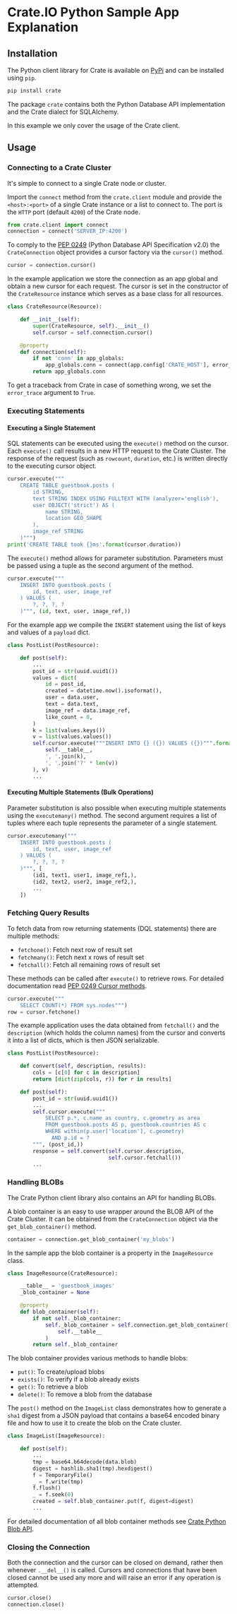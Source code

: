 # Crate.IO Python Sample App Explanation
## Installation
The Python client library for Crate is available on [PyPi](https://pypi.python.org/pypi/crate) and can be installed using `pip`.

```bash
pip install crate
```

The package `crate` contains both the Python Database API implementation and the Crate dialect for SQLAlchemy.

In this example we only cover the usage of the Crate client.

## Usage
### Connecting to a Crate Cluster
It's simple to connect to a single Crate node or cluster.

Import the `connect` method from the `crate.client` module and provide the `<host>:<port>` of a single Crate instance or a list to connect to. The port is the `HTTP` port (default `4200`) of the Crate node.

```python
from crate.client import connect
connection = connect('SERVER_IP:4200')
```

To comply to the [PEP 0249](https://www.python.org/dev/peps/pep-0249/) (Python Database API Specification v2.0) the `CrateConnection` object provides a cursor factory via the `cursor()` method.

```python
cursor = connection.cursor()
```

In the example application we store the connection as an app global and obtain a new cursor for each request. The cursor is set in the constructor of the `CrateResource` instance which serves as a base class for all resources.

```python
class CrateResource(Resource):

    def __init__(self):
        super(CrateResource, self).__init__()
        self.cursor = self.connection.cursor()

    @property
    def connection(self):
        if not 'conn' in app_globals:
            app_globals.conn = connect(app.config['CRATE_HOST'], error_trace=True)
        return app_globals.conn
```

To get a traceback from Crate in case of something wrong, we set the `error_trace` argument to `True`.

### Executing Statements
#### Executing a Single Statement
SQL statements can be executed using the `execute()` method on the cursor. Each `execute()` call results in a new HTTP request to the Crate Cluster. The response of the request (such as `rowcount`, `duration`, etc.) is written directly to the executing cursor object.

```python
cursor.execute("""
    CREATE TABLE guestbook.posts (
        id STRING,
        text STRING INDEX USING FULLTEXT WITH (analyzer='english'),
        user OBJECT('strict') AS (
            name STRING,
            location GEO_SHAPE
        ),
        image_ref STRING
    )""")
print('CREATE TABLE took {}ms'.format(cursor.duration))
```

The `execute()` method allows for parameter substitution. Parameters must be passed using a tuple as the second argument of the method.

```python
cursor.execute("""
    INSERT INTO guestbook.posts (
        id, text, user, image_ref
    ) VALUES (
        ?, ?, ?, ?
    )""", (id, text, user, image_ref,))
```

For the example app we compile the `INSERT` statement using the list of keys and values of a `payload` dict.

```python
class PostList(PostResource):

    def post(self):
        ...
        post_id = str(uuid.uuid1())
        values = dict(
            id = post_id,
            created = datetime.now().isoformat(),
            user = data.user,
            text = data.text,
            image_ref = data.image_ref,
            like_count = 0,
        )
        k = list(values.keys())
        v = list(values.values())
        self.cursor.execute("""INSERT INTO {} ({}) VALUES ({})""".format(
            self.__table__,
            ', '.join(k),
            ', '.join('?' * len(v))
        ), v)
        ...
```

#### Executing Multiple Statements (Bulk Operations)
Parameter substitution is also possible when executing multiple statements using the `executemany()` method. The second argument requires a list of tuples where each tuple represents the parameter of a single statement.

```python
cursor.executemany("""
    INSERT INTO guestbook.posts (
        id, text, user, image_ref
    ) VALUES (
        ?, ?, ?, ?
    )""", [
        (id1, text1, user1, image_ref1,),
        (id2, text2, user2, image_ref2,),
        ...
    ])
```

### Fetching Query Results
To fetch data from row returning statements (DQL statements) there are multiple methods:

- `fetchone()`: Fetch next row of result set
- `fetchmany()`: Fetch next x rows of result set
- `fetchall()`: Fetch all remaining rows of result set

These methods can be called after `execute()` to retrieve rows. For detailed documentation read [PEP 0249 Cursor methods](https://www.python.org/dev/peps/pep-0249/#cursor-methods).

```python
cursor.execute("""
    SELECT COUNT(*) FROM sys.nodes""")
row = cursor.fetchone()
```

The example application uses the data obtained from `fetchall()` and the `description` (which holds the column names) from the cursor and converts it into a list of dicts, which is then JSON serializable.

```python
class PostList(PostResource):

    def convert(self, description, results):
        cols = [c[0] for c in description]
        return [dict(zip(cols, r)) for r in results]

    def post(self):
        post_id = str(uuid.uuid1())
        ...
        self.cursor.execute("""
            SELECT p.*, c.name as country, c.geometry as area
            FROM guestbook.posts AS p, guestbook.countries AS c
            WHERE within(p.user['location'], c.geometry)
              AND p.id = ?
        """, (post_id,))
        response = self.convert(self.cursor.description,
                                self.cursor.fetchall())
        ...
```

### Handling BLOBs
The Crate Python client library also contains an API for handling BLOBs.

A blob container is an easy to use wrapper around the BLOB API of the Crate Cluster. It can be obtained from the `CrateConnection` object via the `get_blob_container()` method.

```python
container = connection.get_blob_container('my_blobs')
```

In the sample app the blob container is a property in the `ImageResource` class.

```python
class ImageResource(CrateResource):

    __table__ = 'guestbook_images'
    _blob_container = None

    @property
    def blob_container(self):
        if not self._blob_container:
            self._blob_container = self.connection.get_blob_container(
                self.__table__
            )
        return self._blob_container
```

The blob container provides various methods to handle blobs:

- `put()`: To create/upload blobs
- `exists()`: To verify if a blob already exists
- `get()`: To retrieve a blob
- `delete()`: To remove a blob from the database

The `post()` method on the `ImageList` class demonstrates how to generate a `sha1` digest from a JSON payload that contains a base64 encoded binary file and how to use it to create the blob on the Crate cluster.

```python
class ImageList(ImageResource):

    def post(self):
        ...
        tmp = base64.b64decode(data.blob)
        digest = hashlib.sha1(tmp).hexdigest()
        f = TemporaryFile()
        _ = f.write(tmp)
        f.flush()
        _ = f.seek(0)
        created = self.blob_container.put(f, digest=digest)
        ...
```

For detailed documentation of all blob container methods see [Crate Python Blob API](http://crate-python.readthedocs.org/en/latest/blobs.html).

### Closing the Connection
Both the connection and the cursor can be closed on demand, rather then whenever `.__del__()` is called. Cursors and connections that have been closed cannot be used any more and will raise an error if any operation is attempted.

```python
cursor.close()
connection.close()
```
